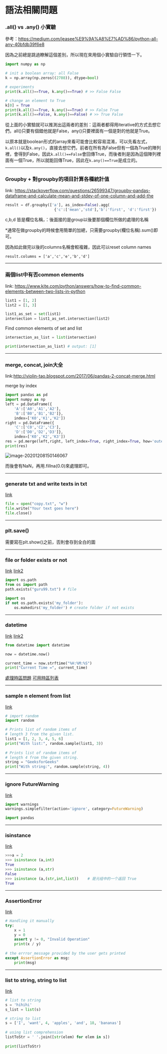 # 語法相關問題

### .all() vs .any() 小實驗

參考：https://medium.com/jeasee%E9%9A%A8%E7%AD%86/python-all-any-40bfdb39f6e8

因為之前總是跳過瞭解這個差別，所以現在來用個小實驗自行領悟一下。

```python
import numpy as np

# init a boolean array: all False
k = np.array(np.zeros((2708)), dtype=bool)

# experiments
print(k.all()==True, k.any()==True) # >> False False

# change an element to True
k[0] = True 
print(k.all()==True, k.any()==True) # >> False True
print(k.all()==False, k.any()==False) # >> True False 
```

從上面的小實驗就可以推測出這兩者的差別：這兩者都得用iterative的方式去想它們，all()只要有個錯他就是False，any()只要裡面有一個是對的他就是True。

以原本就是boolean形式的array來看可能會比較容易混淆，可以先看左式，`k.all()`以及`k.any()`，直接去想它們，前者在所有為False但有一個為True的陣列裡，會得到False，因此`k.all()==False`會回傳True，而後者則是因為這個陣列裡面有一個True，所以就能回傳True，因此在`k.any()==True`是成立的。

---

### Groupby + 對groupby的項目計算各種統計值

link: https://stackoverflow.com/questions/26599347/groupby-pandas-dataframe-and-calculate-mean-and-stdev-of-one-column-and-add-the

```python
result = df.groupby(['a'], as_index=False).agg(
                      {'c':['mean','std'],'b':'first', 'd':'first'})
```

c,b,d 皆是欄位名稱，：後面接的是group以後要那個欄位所做的處理的名稱

*通常在做groupby的時候會用簡單的加總，只需要groupby(欄位名稱).sum()即可。

因為如此做完以後的columns名稱會較複雜，因此可以reset column names

```result.columns = ['a','c','e','b','d']```

---

### 兩個list中有否common elements

 link: https://www.kite.com/python/answers/how-to-find-common-elements-between-two-lists-in-python

```python
list1 = [1, 2]
list2 = [1, 3]

list1_as_set = set(list1)
intersection = list1_as_set.intersection(list2)
```

Find common elements of set and list

```python
intersection_as_list = list(intersection)

print(intersection_as_list) # output: [1]
```

---

### merge, concat, join大全

link:http://violin-tao.blogspot.com/2017/06/pandas-2-concat-merge.html

merge by index

```python
import pandas as pd  
import numpy as np
left = pd.DataFrame({
    'A':['A0','A1','A2'],
    'B':['B0','B1','B2']},
    index=['K0','K1','K2'])
right = pd.DataFrame({
    'C':['C0','C2','C3'],
    'D':['D0','D2','D3']},
    index=['K0','K2','K3'])
res = pd.merge(left,right, left_index=True, right_index=True, how='outer')
print(res)
```

![image-20201208150146067](C:\Users\wwj\AppData\Roaming\Typora\typora-user-images\image-20201208150146067.png)

而後會有NaN，再用.fillna(0.0)來處理即可。

---

### generate txt and write texts in txt

[link](https://stackoverflow.com/questions/48959098/how-to-create-a-new-text-file-using-python/48964410)

```python
file = open("copy.txt", "w") 
file.write("Your text goes here") 
file.close() 
```

---

### plt.save()

需要寫在plt.show()之前，否則會存到全白的圖

---

### file or folder exists or not

[link](https://www.guru99.com/python-check-if-file-exists.html) [link2](https://www.tutorialspoint.com/How-can-I-create-a-directory-if-it-does-not-exist-using-Python)

```python
import os.path
from os import path
path.exists("guru99.txt") # file
```

```python
import os
if not os.path.exists('my_folder'):
    os.makedirs('my_folder') # create folder if not exists
```

---

### datetime

[link](https://www.programiz.com/python-programming/datetime/strftime) [link2](https://www.programiz.com/python-programming/datetime/current-time)

```python
from datetime import datetime

now = datetime.now()

current_time = now.strftime("%H:%M:%S")
print("Current Time =", current_time)
```

[處理時區問題](https://kkc.github.io/2015/07/08/dealing-with-datetime-and-timezone-in-python/) [可用時區列表](https://gist.github.com/pamelafox/986163)

---

### sample n element from list

[link](https://www.geeksforgeeks.org/python-random-sample-function/)

```python
# import random  
import random 

# Prints list of random items of 
# length 3 from the given list. 
list1 = [1, 2, 3, 4, 5, 6]  
print("With list:", random.sample(list1, 3)) 
  
# Prints list of random items of 
# length 4 from the given string.  
string = "GeeksforGeeks"
print("With string:", random.sample(string, 4))
```

---

### ignore FutureWarning

[link](https://stackoverflow.com/questions/15777951/how-to-suppress-pandas-future-warning)

```python
import warnings
warnings.simplefilter(action='ignore', category=FutureWarning)

import pandas
```

---

### isinstance

[link](https://www.runoob.com/python/python-func-isinstance.html)

```python
>>>a = 2
>>> isinstance (a,int)
True
>>> isinstance (a,str)
False
>>> isinstance (a,(str,int,list))    # 是元组中的一个返回 True
True
```

---

### AssertionError

[link](https://www.geeksforgeeks.org/python-assertion-error/)

```python
# Handling it manually 
try: 
    x = 1
    y = 0
    assert y != 0, "Invalid Operation"
    print(x / y) 
  
# the errror_message provided by the user gets printed  
except AssertionError as msg:  
    print(msg) 
```

---

### list to string, string to list

[link](https://www.geeksforgeeks.org/python-program-to-convert-a-list-to-string/)

```python
# list to string
s = 'hihihi'
s_list = list(s)

# string to list
s = ['I', 'want', 4, 'apples', 'and', 18, 'bananas'] 
  
# using list comprehension 
listToStr = ' '.join([str(elem) for elem in s]) 
  
print(listToStr) 
```

